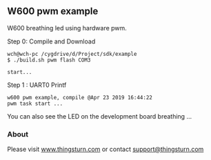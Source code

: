 ## W600 pwm example

W600 breathing led using hardware pwm.

Step 0: Compile and Download

``` 
wch@wch-pc /cygdrive/d/Project/sdk/example
$ ./build.sh pwm flash COM3

start...

```

Step 1 :  UART0   Printf

```
w600 pwm example, compile @Apr 23 2019 16:44:22
pwm task start ...

```
You can also see the LED on the development board breathing ...

### About

Please visit www.thingsturn.com or contact support@thingsturn.com
